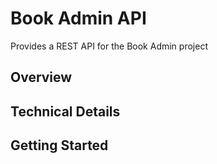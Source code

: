 # Book Admin API #

Provides a REST API for the Book Admin project

## Overview ##

## Technical Details ##

## Getting Started ##
